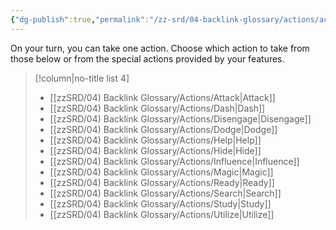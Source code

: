 ```yaml
---
{"dg-publish":true,"permalink":"/zz-srd/04-backlink-glossary/actions/actions/"}
---
```


On your turn, you can take one action. Choose which action to take from those below or from the special actions provided by your features.

> [!column|no-title list 4]
>- [[zzSRD/04) Backlink Glossary/Actions/Attack\|Attack]]
>- [[zzSRD/04) Backlink Glossary/Actions/Dash\|Dash]]
>- [[zzSRD/04) Backlink Glossary/Actions/Disengage\|Disengage]]
>- [[zzSRD/04) Backlink Glossary/Actions/Dodge\|Dodge]]
>- [[zzSRD/04) Backlink Glossary/Actions/Help\|Help]]
>- [[zzSRD/04) Backlink Glossary/Actions/Hide\|Hide]]
>- [[zzSRD/04) Backlink Glossary/Actions/Influence\|Influence]]
>- [[zzSRD/04) Backlink Glossary/Actions/Magic\|Magic]]
>- [[zzSRD/04) Backlink Glossary/Actions/Ready\|Ready]]
>- [[zzSRD/04) Backlink Glossary/Actions/Search\|Search]]
>- [[zzSRD/04) Backlink Glossary/Actions/Study\|Study]]
>- [[zzSRD/04) Backlink Glossary/Actions/Utilize\|Utilize]]